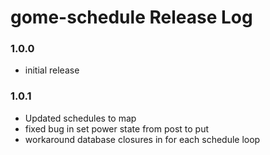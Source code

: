 # gome-schedule Release Log

### 1.0.0
* initial release

### 1.0.1
* Updated schedules to map
* fixed bug in set power state from post to put
* workaround database closures in for each schedule loop